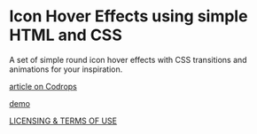 
Icon Hover Effects using simple HTML and CSS
=========
A set of simple round icon hover effects with CSS transitions and animations for your inspiration.


[article on Codrops](http://tympanus.net/codrops/?p=15265)

[demo](http://tympanus.net/Development/IconHoverEffects/)

[LICENSING & TERMS OF USE](http://tympanus.net/codrops/licensing/)
